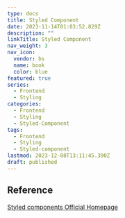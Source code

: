 ```yaml
---
type: docs
title: Styled Component
date: 2023-11-14T01:03:52.829Z
description: ""
linkTitle: Styled Component
nav_weight: 3
nav_icon:
  vendor: bs
  name: book
  color: blue
featured: true
series:
  - Frontend
  - Styling
categories:
  - Frontend
  - Styling
  - Styled-Component
tags:
  - Frontend
  - Styling
  - Styled-component
lastmod: 2023-12-08T13:11:45.390Z
draft: published
---
```


## Reference

[Styled components Official Homepage](https://styled-components.com/)
